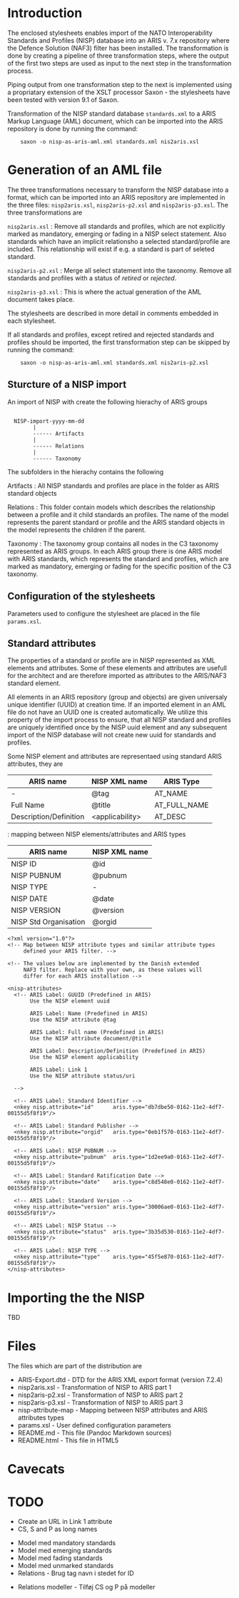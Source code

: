 <!--
% Importing NISP into an ARIS/NAF3 architecture repository
% Jens Stavnstrup \<stavnstrup@mil.dk\>
% 4. december 2013
-->

# Introduction

The enclosed stylesheets enables import of the NATO Interoperability
Standards and Profiles (NISP) database into an ARIS v. 7.x repository
where the Defence Solution (NAF3) filter has been installed. The
transformation is done by creating a pipeline of three transformation
steps, where the output of the first two steps are used as input to
the next step in the transformation process.

Piping output from one transformation step to the next is implemented
using a propriatary extension of the XSLT processor Saxon - the
stylesheets have been tested with version 9.1 of Saxon.


Transformation of the NISP standard database `standards.xml` to a ARIS
Markup Language (AML) document, which can be imported into the ARIS
repository is done by running the command:

~~~ {.Bash}
    saxon -o nisp-as-aris-aml.xml standards.xml nis2aris.xsl
~~~


# Generation of an AML file

The three transformations necessary to transform the NISP database into
a format, which can be imported into an ARIS repository are implemented
in the three files: `nisp2aris.xsl`, `nisp2aris-p2.xsl` and
`nisp2aris-p3.xsl`. The three transformations are

`nisp2aris.xsl`
:   Remove all standards and profiles, which are not
    explicitly marked as mandatory, emerging or fading in a NISP select
    statement. Also standards which have an implicit relationsho a
    selected standard/profile are included. This relationship will exist
    if e.g. a standard is part of seleted standard.

`nisp2aris-p2.xsl`
:   Merge all select statement into the taxonomy. Remove all standards and profiles with a status of *retired* or *rejected*. 

`nisp2aris-p3.xsl`
:   This is where the actual generation of the AML document takes place.


The stylesheets are described in more detail in comments embedded in each stylesheet.

If all standards and profiles, except retired and rejected standards
and profiles should be imported, the first transformation step can be
skipped by running the command:


~~~ {.Bash}
    saxon -o nisp-as-aris-aml.xml standards.xml nis2aris-p2.xsl
~~~


## Sturcture of a NISP import

An import of NISP with create the following hierachy of ARIS groups

~~~

  NISP-import-yyyy-mm-dd
        |
        ------ Artifacts
        |
        ------ Relations
        |
        ------ Taxonomy

~~~


The subfolders in the hierachy contains the following 


Artifacts
:    All NISP standards and profiles are place in the folder as ARIS standard objects 

Relations
:   This folder contain models which describes the
    relationship between a profile and it child standards an
    profiles. The name of the model represents the parent standard or
    profile and the ARIS standard objects in the model represents the
    children if the parent.


Taxonomy
:   The taxonomy group contains all nodes in the C3 taxonomy
    represented as ARIS groups. In each ARIS group there is óne ARIS
    model with ARIS standards, which represents the standard and
    profiles, which are marked as mandatory, emerging or fading for
    the specific position of the C3 taxonomy.


## Configuration of the stylesheets

Parameters used to configure the stylesheet are placed in the
file `params.xsl`.


## Standard attributes

The properties of a standard or profile are in NISP represented as XML
elements and attributes. Some of these elements and attributes are
usefull for the architect and are therefore imported as attributes to the
ARIS/NAF3 standard element.


All elements in an ARIS repository (group and objects) are given
universaly unique identifier (UUID) at creation time.  If an imported
element in an AML file do not have an UUID one is created
automatically. We utilize this property of the import process to
ensure, that all NISP standard and profiles are uniquely identified
once by the NISP uuid element and any subsequent import of the NISP
database will not create new uuid for standards and profiles.


Some NISP element and attributes are representaed using standard ARIS
attributes, they are

| ARIS name | NISP XML name | ARIS Type | 
|-----------|---------------|-----------|
| - | @tag | AT_NAME |
| Full Name | @title | AT_FULL_NAME |
| Description/Definition | \<applicability\> | AT_DESC |

: mapping between NISP elements/attributes and ARIS types 





| ARIS name | NISP XML name |
|-----------|---------------|
| NISP ID | @id |
| NISP PUBNUM | @pubnum |
| NISP TYPE | - |
| NISP DATE | @date |
| NISP VERSION | @version |
| NISP Std Organisation | @orgid |



~~~ {.xml}
<?xml version="1.0"?>
<!-- Map between NISP attribute types and similar attribute types
     defined your ARIS filter. -->

<!-- The values below are implemented by the Danish extended 
     NAF3 filter. Replace with your own, as these values will
     differ for each ARIS installation -->
 
<nisp-attributes>
  <!-- ARIS Label: GUUID (Predefined in ARIS)
       Use the NISP element uuid 

       ARIS Label: Name (Predefined in ARIS)
       Use the NISP attribute @tag

       ARIS Label: Full name (Predefined in ARIS)
       Use the NISP attribute document/@title
  
       ARIS Label: Description/Definition (Predefined in ARIS)
       Use the NISP element applicability

       ARIS Label: Link 1
       Use the NISP attribute status/uri

  -->

  <!-- ARIS Label: Standard Identifier -->
  <nkey nisp.attribute="id"      aris.type="db7dbe50-0162-11e2-4df7-00155d5f8f19"/>
  
  <!-- ARIS Label: Standard Publisher -->
  <nkey nisp.attribute="orgid"   aris.type="0eb1f570-0163-11e2-4df7-00155d5f8f19"/>

  <!-- ARIS Label: NISP PUBNUM -->
  <nkey nisp.attribute="pubnum"  aris.type="1d2ee9a0-0163-11e2-4df7-00155d5f8f19"/>

  <!-- ARIS Label: Standard Ratification Date -->
  <nkey nisp.attribute="date"    aris.type="c8d548e0-0162-11e2-4df7-00155d5f8f19"/>

  <!-- ARIS Label: Standard Version -->
  <nkey nisp.attribute="version" aris.type="30006ae0-0163-11e2-4df7-00155d5f8f19"/>

  <!-- ARIS Label: NISP Status -->
  <nkey nisp.attribute="status"  aris.type="3b35d530-0163-11e2-4df7-00155d5f8f19"/>

  <!-- ARIS Label: NISP TYPE -->
  <nkey nisp.attribute="type"    aris.type="45f5e870-0163-11e2-4df7-00155d5f8f19"/>
</nisp-attributes>
~~~



# Importing the the NISP

TBD

# Files

The files which are part of the distribution are

* ARIS-Export.dtd - DTD for the ARIS XML export format (version 7.2.4)
* nisp2aris.xsl - Transformation of NISP to ARIS part 1
* nisp2aris-p2.xsl - Transformation of NISP to ARIS part 2
* nisp2aris-p3.xsl - Transformation of NISP to ARIS part 3
* nisp-attribute-map - Mapping between NISP attributes and ARIS attributes types
* params.xsl - User defined configuration parameters
* README.md - This file (Pandoc Markdown sources)
* README.html - This file in HTML5



Cavecats
========





TODO
=====

+ Create an URL in Link 1 attribute
+ CS, S and P as long names
* Model med mandatory standards
* Model med emerging standards
* Model med fading standards
* Model med unmarked standards
* Relations - Brug tag navn i stedet for ID
+ Relations modeller - Tilføj CS og P på modeller



